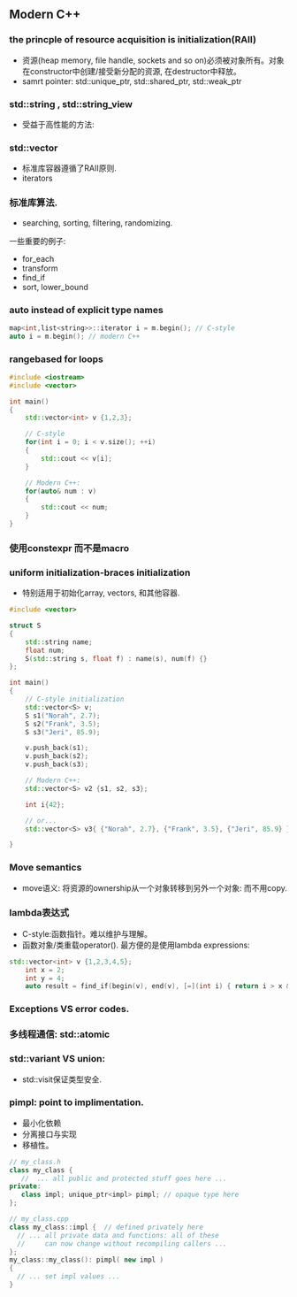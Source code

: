 ## Modern C++

### the princple of resource acquisition is initialization(RAII)
- 资源(heap memory, file handle, sockets and so on)必须被对象所有。对象在constructor中创建/接受新分配的资源, 在destructor中释放。
- samrt pointer: std::unique_ptr, std::shared_ptr, std::weak_ptr

### std::string , std::string_view
- 受益于高性能的方法: 

### std::vector
- 标准库容器遵循了RAII原则.
- iterators

### 标准库算法.
- searching, sorting, filtering, randomizing.

一些重要的例子:
- for_each
- transform
- find_if
- sort, lower_bound

### auto instead of explicit type names
```C++
map<int,list<string>>::iterator i = m.begin(); // C-style
auto i = m.begin(); // modern C++
```

### rangebased for loops
```C++
#include <iostream>
#include <vector>

int main()
{
    std::vector<int> v {1,2,3};

    // C-style
    for(int i = 0; i < v.size(); ++i)
    {
        std::cout << v[i];
    }

    // Modern C++:
    for(auto& num : v)
    {
        std::cout << num;
    }
}
```

### 使用constexpr 而不是macro

### uniform initialization-braces initialization
- 特别适用于初始化array, vectors, 和其他容器.
```c++
#include <vector>

struct S
{
    std::string name;
    float num;
    S(std::string s, float f) : name(s), num(f) {}
};

int main()
{
    // C-style initialization
    std::vector<S> v;
    S s1("Norah", 2.7);
    S s2("Frank", 3.5);
    S s3("Jeri", 85.9);

    v.push_back(s1);
    v.push_back(s2);
    v.push_back(s3);

    // Modern C++:
    std::vector<S> v2 {s1, s2, s3};

    int i{42};

    // or...
    std::vector<S> v3{ {"Norah", 2.7}, {"Frank", 3.5}, {"Jeri", 85.9} };

}
```

### Move semantics
- move语义: 将资源的ownership从一个对象转移到另外一个对象: 而不用copy.

### lambda表达式
- C-style:函数指针。难以维护与理解。
- 函数对象/类重载operator(). 最方便的是使用lambda expressions:
```c++
std::vector<int> v {1,2,3,4,5};
    int x = 2;
    int y = 4;
    auto result = find_if(begin(v), end(v), [=](int i) { return i > x && i < y; });
```

### Exceptions VS error codes.

### 多线程通信: std::atomic

### std::variant VS union:
- std::visit保证类型安全.


### pimpl: point to implimentation.
- 最小化依赖
- 分离接口与实现
- 移植性。
```C++
// my_class.h
class my_class {
   //  ... all public and protected stuff goes here ...
private:
   class impl; unique_ptr<impl> pimpl; // opaque type here
};

// my_class.cpp
class my_class::impl {  // defined privately here
  // ... all private data and functions: all of these
  //     can now change without recompiling callers ...
};
my_class::my_class(): pimpl( new impl )
{
  // ... set impl values ...
}
```